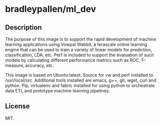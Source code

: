 # bradleypallen/ml_dev

## Description

The purpose of this image is to support the rapid development of machine learning applications using Vowpal Wabbit, a terascale online learning engine that can be used to train a variety of linear models for prediction, classification, LDA. etc. Perf is included to support the evaluation of such models by calculating different performance metrics such as ROC, F-measure, accuracy, etc.

This image is based on Ubuntu:latest. Source for vw and perf installed to /usr/local/src. Additional tools installed are emacs, g++, git, wget, curl and python. Pip, virtualenv and fabric installed for using python to orchestrate data ETL and prototype machine learning pipelines.

## License

MIT.
